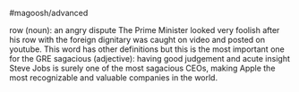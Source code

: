 #magoosh/advanced

row (noun): an angry dispute 
The Prime Minister looked very foolish after his row with the foreign dignitary was caught on video and 
posted on youtube. 
This word has other definitions but this is the most important one for the GRE 
sagacious (adjective): having good judgement and acute insight 
Steve Jobs is surely one of the most sagacious CEOs, making Apple the most recognizable and valuable 
companies in the world. 
